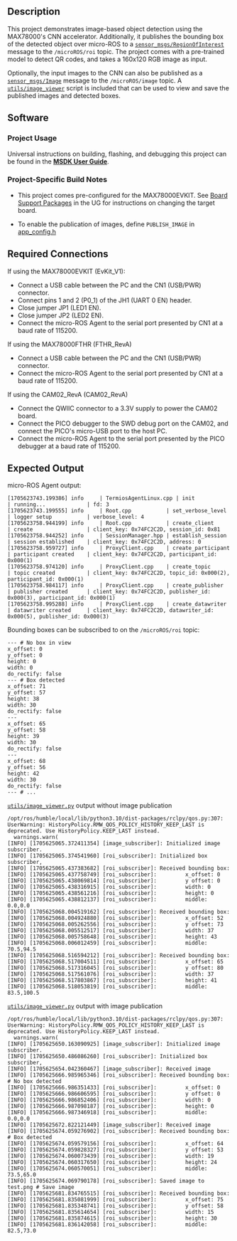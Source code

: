 ## Description

This project demonstrates image-based object detection using the MAX78000's CNN accelerator.  Additionally, it publishes the bounding box of the detected object over micro-ROS to a [`sensor_msgs/RegionOfInterest`](https://github.com/ros2/common_interfaces/blob/humble/sensor_msgs/msg/RegionOfInterest.msg) message to the `/microROS/roi` topic.  The project comes with a pre-trained model to detect QR codes, and takes a 160x120 RGB image as input.

Optionally, the input images to the CNN can also be published as a [`sensor_msgs/Image`](https://github.com/ros2/common_interfaces/blob/humble/sensor_msgs/msg/Image.msg) message to the `/microROS/image` topic.  A [`utils/image_viewer`](utils/image_viewer.py) script is included that can be used to view and save the published images and detected boxes.

## Software

### Project Usage

Universal instructions on building, flashing, and debugging this project can be found in the **[MSDK User Guide](https://analog-devices-msdk.github.io/msdk/USERGUIDE/)**.

### Project-Specific Build Notes

* This project comes pre-configured for the MAX78000EVKIT.  See [Board Support Packages](https://analog-devices-msdk.github.io/msdk/USERGUIDE/#board-support-packages) in the UG for instructions on changing the target board.

* To enable the publication of images, define `PUBLISH_IMAGE` in [app_config.h](app_config.h)

## Required Connections

If using the MAX78000EVKIT (EvKit_V1):
-   Connect a USB cable between the PC and the CN1 (USB/PWR) connector.
-   Connect pins 1 and 2 (P0_1) of the JH1 (UART 0 EN) header.
-   Close jumper JP1 (LED1 EN).
-   Close jumper JP2 (LED2 EN).
-   Connect the micro-ROS Agent to the serial port presented by CN1 at a baud rate of 115200.

If using the MAX78000FTHR (FTHR_RevA)
-   Connect a USB cable between the PC and the CN1 (USB/PWR) connector.
-   Connect the micro-ROS Agent to the serial port presented by CN1 at a baud rate of 115200.

If using the CAM02_RevA (CAM02_RevA)
-   Connect the QWIIC connector to a 3.3V supply to power the CAM02 board.
-   Connect the PICO debugger to the SWD debug port on the CAM02, and connect the PICO's micro-USB port to the host PC.
-   Connect the micro-ROS Agent to the serial port presented by the PICO debugger at a baud rate of 115200.

## Expected Output

micro-ROS Agent output:

```shell
[1705623743.199386] info     | TermiosAgentLinux.cpp | init                     | running...             | fd: 3
[1705623743.199555] info     | Root.cpp           | set_verbose_level        | logger setup           | verbose_level: 4
[1705623758.944199] info     | Root.cpp           | create_client            | create                 | client_key: 0x74FC2C2D, session_id: 0x81
[1705623758.944252] info     | SessionManager.hpp | establish_session        | session established    | client_key: 0x74FC2C2D, address: 0
[1705623758.959727] info     | ProxyClient.cpp    | create_participant       | participant created    | client_key: 0x74FC2C2D, participant_id: 0x000(1)
[1705623758.974120] info     | ProxyClient.cpp    | create_topic             | topic created          | client_key: 0x74FC2C2D, topic_id: 0x000(2), participant_id: 0x000(1)
[1705623758.984117] info     | ProxyClient.cpp    | create_publisher         | publisher created      | client_key: 0x74FC2C2D, publisher_id: 0x000(3), participant_id: 0x000(1)
[1705623758.995288] info     | ProxyClient.cpp    | create_datawriter        | datawriter created     | client_key: 0x74FC2C2D, datawriter_id: 0x000(5), publisher_id: 0x000(3)
```

Bounding boxes can be subscribed to on the `/microROS/roi` topic:

```shell
--- # No box in view
x_offset: 0
y_offset: 0
height: 0
width: 0
do_rectify: false
--- # Box detected
x_offset: 71
y_offset: 57
height: 38
width: 30
do_rectify: false
---
x_offset: 65
y_offset: 58
height: 39
width: 30
do_rectify: false
---
x_offset: 68
y_offset: 56
height: 42
width: 30
do_rectify: false
--- # ...
```

[`utils/image_viewer.py`](utils/image_viewer.py) output without image publication

```shell
/opt/ros/humble/local/lib/python3.10/dist-packages/rclpy/qos.py:307: UserWarning: HistoryPolicy.RMW_QOS_POLICY_HISTORY_KEEP_LAST is deprecated. Use HistoryPolicy.KEEP_LAST instead.
  warnings.warn(
[INFO] [1705625065.372411354] [image_subscriber]: Initialized image subscriber.
[INFO] [1705625065.374541960] [roi_subscriber]: Initialized box subscriber,
[INFO] [1705625065.437383682] [roi_subscriber]: Received bounding box:
[INFO] [1705625065.437758749] [roi_subscriber]:         x_offset: 0
[INFO] [1705625065.438069814] [roi_subscriber]:         y offset: 0
[INFO] [1705625065.438316915] [roi_subscriber]:         width: 0
[INFO] [1705625065.438561216] [roi_subscriber]:         height: 0
[INFO] [1705625065.438812137] [roi_subscriber]:         middle: 0.0,0.0
[INFO] [1705625068.004519162] [roi_subscriber]: Received bounding box:
[INFO] [1705625068.004924880] [roi_subscriber]:         x_offset: 52
[INFO] [1705625068.005262556] [roi_subscriber]:         y offset: 73
[INFO] [1705625068.005512517] [roi_subscriber]:         width: 37
[INFO] [1705625068.005758648] [roi_subscriber]:         height: 43
[INFO] [1705625068.006012459] [roi_subscriber]:         middle: 70.5,94.5
[INFO] [1705625068.516594212] [roi_subscriber]: Received bounding box:
[INFO] [1705625068.517004511] [roi_subscriber]:         x_offset: 65
[INFO] [1705625068.517316045] [roi_subscriber]:         y offset: 80
[INFO] [1705625068.517561076] [roi_subscriber]:         width: 37
[INFO] [1705625068.517803867] [roi_subscriber]:         height: 41
[INFO] [1705625068.518053819] [roi_subscriber]:         middle: 83.5,100.5
```

[`utils/image_viewer.py`](utils/image_viewer.py) output with image publication
```shell
/opt/ros/humble/local/lib/python3.10/dist-packages/rclpy/qos.py:307: UserWarning: HistoryPolicy.RMW_QOS_POLICY_HISTORY_KEEP_LAST is deprecated. Use HistoryPolicy.KEEP_LAST instead.
  warnings.warn(
[INFO] [1705625650.163090925] [image_subscriber]: Initialized image subscriber.
[INFO] [1705625650.486086260] [roi_subscriber]: Initialized box subscriber,
[INFO] [1705625654.042360467] [image_subscriber]: Received image
[INFO] [1705625666.985965346] [roi_subscriber]: Received bounding box: # No box detected
[INFO] [1705625666.986351433] [roi_subscriber]:         x_offset: 0
[INFO] [1705625666.986606595] [roi_subscriber]:         y offset: 0
[INFO] [1705625666.986852406] [roi_subscriber]:         width: 0
[INFO] [1705625666.987098187] [roi_subscriber]:         height: 0
[INFO] [1705625666.987346918] [roi_subscriber]:         middle: 0.0,0.0
[INFO] [1705625672.822121449] [image_subscriber]: Received image
[INFO] [1705625674.059276902] [roi_subscriber]: Received bounding box: # Box detected
[INFO] [1705625674.059579156] [roi_subscriber]:         x_offset: 64
[INFO] [1705625674.059828327] [roi_subscriber]:         y offset: 53
[INFO] [1705625674.060073439] [roi_subscriber]:         width: 19
[INFO] [1705625674.060317650] [roi_subscriber]:         height: 24
[INFO] [1705625674.060570051] [roi_subscriber]:         middle: 73.5,65.0
[INFO] [1705625674.069790178] [roi_subscriber]: Saved image to test.png # Save image
[INFO] [1705625681.834765515] [roi_subscriber]: Received bounding box:
[INFO] [1705625681.835081999] [roi_subscriber]:         x_offset: 75
[INFO] [1705625681.835348741] [roi_subscriber]:         y offset: 58
[INFO] [1705625681.835614654] [roi_subscriber]:         width: 15
[INFO] [1705625681.835874615] [roi_subscriber]:         height: 30
[INFO] [1705625681.836142058] [roi_subscriber]:         middle: 82.5,73.0
```